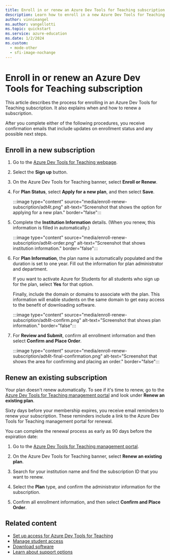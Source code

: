 ```yaml
---
title: Enroll in or renew an Azure Dev Tools for Teaching subscription
description: Learn how to enroll in a new Azure Dev Tools for Teaching subscription and renew one that's about to expire.
author: vinnieangel
ms.author: vangellotti
ms.topic: quickstart
ms.service: azure-education
ms.date: 1/2/2024
ms.custom:
  - mode-other
  - sfi-image-nochange
---
```


# Enroll in or renew an Azure Dev Tools for Teaching subscription

This article describes the process for enrolling in an Azure Dev Tools for Teaching subscription. It also explains when and how to renew a subscription.

After you complete either of the following procedures, you receive confirmation emails that include updates on enrollment status and any possible next steps.

## Enroll in a new subscription

1. Go to the [Azure Dev Tools for Teaching webpage](https://azureforeducation.microsoft.com/Order).
1. Select the **Sign up** button.
1. On the Azure Dev Tools for Teaching banner, select **Enroll or Renew**.
1. For **Plan Status**, select **Apply for a new plan**, and then select **Save**.

    :::image type="content" source="media/enroll-renew-subscription/adt4t.png" alt-text="Screenshot that shows the option for applying for a new plan." border="false":::

1. Complete the **Institution Information** details. (When you renew, this information is filled in automatically.)

    :::image type="content" source="media/enroll-renew-subscription/adt4t-order.png" alt-text="Screenshot that shows institution information." border="false":::

1. For **Plan Information**, the plan name is automatically populated and the duration is set to one year. Fill out the information for plan administrator and department.

   If you want to activate Azure for Students for all students who sign up for the plan, select **Yes** for that option.

   Finally, include the domain or domains to associate with the plan. This information will enable students on the same domain to get easy access to the benefit of downloading software.

    :::image type="content" source="media/enroll-renew-subscription/adt4t-confirm.png" alt-text="Screenshot that shows plan information." border="false":::

1. For **Review and Submit**, confirm all enrollment information and then select **Confirm and Place Order**.

    :::image type="content" source="media/enroll-renew-subscription/adt4t-final-confirmation.png" alt-text="Screenshot that shows the area for confirming and placing an order." border="false":::

## Renew an existing subscription

Your plan doesn't renew automatically. To see if it's time to renew, go to the [Azure Dev Tools for Teaching management portal](https://azureforeducation.microsoft.com/Order) and look under **Renew an existing plan**.

Sixty days before your membership expires, you receive email reminders to renew your subscription. These reminders include a link to the Azure Dev Tools for Teaching management portal for renewal.

You can complete the renewal process as early as 90 days before the expiration date:

1. Go to the [Azure Dev Tools for Teaching management portal](https://azureforeducation.microsoft.com/Order).

1. On the Azure Dev Tools for Teaching banner, select **Renew an existing plan**.

1. Search for your institution name and find the subscription ID that you want to renew.

1. Select the **Plan** type, and confirm the administrator information for the subscription.

1. Confirm all enrollment information, and then select **Confirm and Place Order**.

## Related content

- [Set up access for Azure Dev Tools for Teaching](set-up-access.md)
- [Manage student access](manage-students.md)
- [Download software](download-software.md)
- [Learn about support options](program-support.md)

